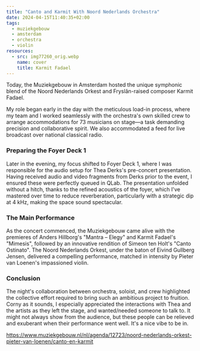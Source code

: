 ```yaml
---
title: "Canto and Karmit With Noord Nederlands Orchestra"
date: 2024-04-15T11:40:35+02:00
tags:
  - muziekgebouw
  - amsterdam
  - orchestra
  - violin
resources:
  - src: img77260_orig.webp
    name: cover
    title: Karmit Fadael
---
```

Today, the Muziekgebouw in Amsterdam hosted the unique symphonic blend of the Noord Nederlands Orkest and Fryslân-raised composer Karmit Fadael.
<!--more-->
My role began early in the day with the meticulous load-in process, where my team and I worked seamlessly with the orchestra's own skilled crew to arrange accommodations for 73 musicians on stage—a task demanding precision and collaborative spirit. We also accommodated a feed for live broadcast over national classical radio.

### Preparing the Foyer Deck 1

Later in the evening, my focus shifted to Foyer Deck 1, where I was responsible for the audio setup for Thea Derks's pre-concert presentation. Having received audio and video fragments from Derks prior to the event, I ensured these were perfectly queued in QLab. The presentation unfolded without a hitch, thanks to the refined acoustics of the foyer, which I've mastered over time to reduce reverberation, particularly with a strategic dip at 4 kHz, making the space sound spectacular.

### The Main Performance

As the concert commenced, the Muziekgebouw came alive with the premieres of Anders Hillborg's "Mantra – Elegy" and Karmit Fadael's "Mimesis", followed by an innovative rendition of Simeon ten Holt's "Canto Ostinato". The Noord Nederlands Orkest, under the baton of Eivind Gullberg Jensen, delivered a compelling performance, matched in intensity by Pieter van Loenen's impassioned violin.

### Conclusion

The night's collaboration between orchestra, soloist, and crew highlighted the collective effort required to bring such an ambitious project to fruition. Corny as it sounds, I especially appreciated the interactions with Thea and the artists as they left the stage, and wanted/needed someone to talk to. It might not always show from the audience, but these people can be relieved and exuberant when their performance went well. It's a nice vibe to be in.

<https://www.muziekgebouw.nl/nl/agenda/12723/noord-nederlands-orkest-pieter-van-loenen/canto-en-karmit>